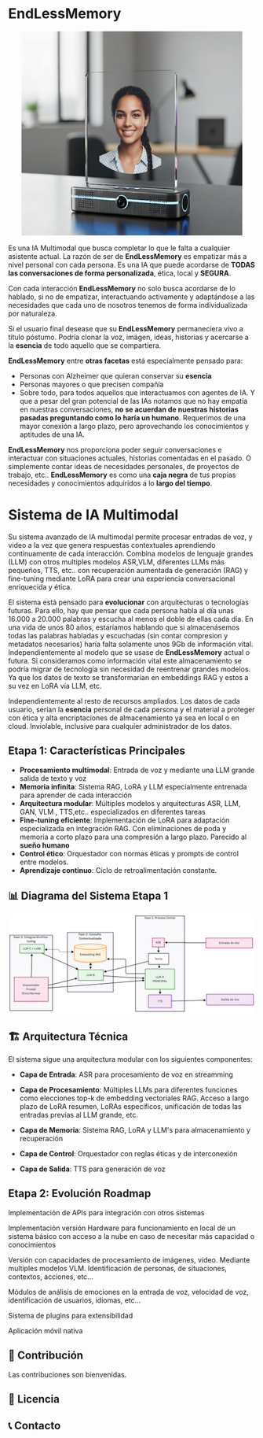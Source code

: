 # EndLessMemory

<p align="center">
  <img src="prototipo0.jpg" alt="Diagrama del Sistema" width="450"/>
</p>

Es una IA Multimodal que busca completar lo que le falta a cualquier asistente actual. La razón de ser de **EndLessMemory** es empatizar más a nivel personal con cada persona. Es una IA que puede acordarse de **TODAS las conversaciones de forma personalizada**, ética, local y **SEGURA**.

Con cada interacción **EndLessMemory** no solo busca acordarse de lo hablado, si no de empatizar, interactuando activamente y adaptándose a las necesidades que cada uno de nosotros tenemos de forma individualizada por naturaleza.

Si el usuario final desease que su **EndLessMemory** permaneciera vivo a título póstumo. Podría clonar la voz, imágen, ideas, historias y acercarse a la **esencia** de todo aquello que se compartiera. 

**EndLessMemory** entre **otras facetas** está especialmente pensado para:
- Personas con Alzheimer que quieran conservar su **esencia**
- Personas mayores o que precisen compañía
- Sobre todo, para todos aquellos que interactuamos con agentes de IA. Y que a pesar del gran potencial de las IAs notamos que no hay empatía en nuestras conversaciones, **no se acuerdan de nuestras historias pasadas preguntando como lo haría un humano**. Requerimos de una mayor conexión a largo plazo, pero aprovechando los conocimientos y aptitudes de una IA. 

**EndLessMemory** nos proporciona poder seguir conversaciones e interactuar con situaciones actuales, historias comentadas en el pasado. O simplemente contar ideas de necesidades personales, de proyectos de trabajo, etc.. **EndLessMemory**  es como una **caja negra** de tus propias necesidades y conocimientos adquiridos a lo **largo del tiempo**. 

# Sistema de IA Multimodal


Su sistema avanzado de IA multimodal permite procesar entradas de voz, y video a la vez que genera respuestas contextuales aprendiendo continuamente de cada interacción. Combina modelos de lenguaje grandes (LLM) con otros multiples modelos ASR,VLM, diferentes LLMs más pequeños, TTS, etc.. con recuperación aumentada de generación (RAG) y fine-tuning mediante LoRA para crear una experiencia conversacional enriquecida y ética.

El sistema está pensado para **evolucionar** con  arquitecturas o tecnologías futuras. Para ello, hay que pensar que cada persona habla al día unas 16.000 a 20.000 palabras y escucha al menos el doble de ellas cada día. 
En una vida de unos 80 años, estaríamos hablando que si almacenásemos todas las palabras habladas y escuchadas (sin contar compresion y metadatos necesarios) haría falta solamente unos 9Gb de información vital. Independientemente al modelo que se usase de **EndLessMemory** actual o futura. Si consideramos como información vital este almacenamiento se podría migrar de tecnología sin necesidad de reentrenar grandes modelos. Ya que los datos de texto se transformarían en embeddings RAG y estos a su vez en LoRA vía LLM, etc. 

Independientemente al resto de recursos ampliados. Los datos de cada usuario, serían la **esencia** personal de cada persona y el material a proteger con ética y alta encriptaciones de almacenamiento ya sea en local o en cloud. Inviolable, inclusive para cualquier administrador de los datos.

##  Etapa 1: Características Principales

- **Procesamiento multimodal**: Entrada de voz y mediante una LLM grande salida de texto y voz
- **Memoria infinita**: Sistema RAG, LoRA y LLM especialmente entrenada para aprender de cada interacción
- **Arquitectura modular**: Múltiples modelos y arquitecturas ASR, LLM, GAN, VLM , TTS,etc.. especializados en diferentes tareas
- **Fine-tuning eficiente**: Implementación de LoRA para adaptación especializada en integración RAG. Con eliminaciones de poda y memoria a corto plazo para una compresión a largo plazo. Parecido al **sueño humano**
- **Control ético**: Orquestador con normas éticas y prompts de control entre modelos.
- **Aprendizaje continuo**: Ciclo de retroalimentación constante.

## 📊 Diagrama del Sistema Etapa 1

![EndLessMemory Logo](diagrama.png)


## 🏗️ Arquitectura Técnica
El sistema sigue una arquitectura modular con los siguientes componentes:

- **Capa de Entrada**: ASR para procesamiento de voz en streamming

- **Capa de Procesamiento**: Múltiples LLMs para diferentes funciones como elecciones top-k de embedding vectoriales RAG. Acceso a largo plazo de LoRA resumen, LoRAs específicos, unificación de todas las entradas previas al LLM grande, etc.

- **Capa de Memoria**: Sistema RAG, LoRA y LLM's para almacenamiento y recuperación

- **Capa de Control**: Orquestador con reglas éticas y de interconexión

- **Capa de Salida**: TTS para generación de voz

##  Etapa 2: Evolución Roadmap

Implementación de APIs para integración con otros sistemas

Implementación versión Hardware para funcionamiento en local de un sistema básico con acceso a la nube en caso de necesitar más capacidad o conocimientos

Versión con capacidades de procesamiento de imágenes, video. Mediante multiples modelos VLM. Identificación de personas, de situaciones, contextos, acciones, etc...

Módulos de análisis de emociones en la entrada de voz, velocidad de voz, identificación de usuarios, idiomas, etc...

Sistema de plugins para extensibilidad

Aplicación móvil nativa

## 🤝 Contribución

Las contribuciones son bienvenidas. 

## 📄 Licencia


## 📞 Contacto


